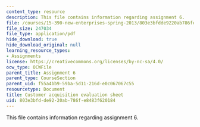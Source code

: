 ```yaml
---
content_type: resource
description: This file contains information regarding assignment 6.
file: /courses/15-390-new-enterprises-spring-2013/803e3bfdde9220ab786fe8483f620184_MIT15_390S13_assgn6sheet.pdf
file_size: 247034
file_type: application/pdf
hide_download: true
hide_download_original: null
learning_resource_types:
- Assignments
license: https://creativecommons.org/licenses/by-nc-sa/4.0/
ocw_type: OCWFile
parent_title: Assignment 6
parent_type: CourseSection
parent_uid: f55a4bb9-59ba-5d11-216d-e0c067067c55
resourcetype: Document
title: Customer acquisition evaluation sheet
uid: 803e3bfd-de92-20ab-786f-e8483f620184
---
```

This file contains information regarding assignment 6.